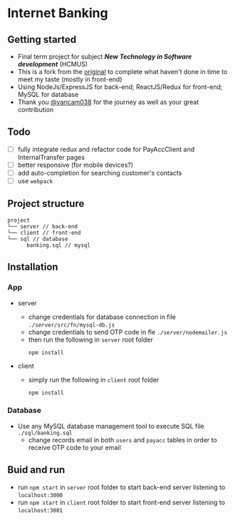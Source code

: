 # Internet Banking

## Getting started

- Final term project for subject **_New Technology in Software development_** (HCMUS)
- This is a fork from the [original](https://github.com/vancam038/CNM-DACK-InternetBanking-038-051-100) to complete what haven't done in time to meet my taste (mostly in front-end)
- Using NodeJs/ExpressJS for back-end; ReactJS/Redux for front-end; MySQL for database
- Thank you [@vancam038](https://github.com/vancam038) for the journey as well as your great contribution

## Todo

- [ ] fully integrate redux and refactor code for PayAccClient and InternalTransfer pages
- [ ] better responsive (for mobile devices?)
- [ ] add auto-completion for searching customer's contacts
- [ ] use `webpack`

## Project structure

```
project
└── server // back-end
└── client // front-end
└── sql // database
      banking.sql // mysql
```

## Installation

### App

- server

  - change credentials for database connection in file `./server/src/fn/mysql-db.js`
  - change credentials to send OTP code in fle `./server/nodemailer.js`
  - then run the following in `server` root folder
    ```
    npm install
    ```

- client
  - simply run the following in `client` root folder
    ```
    npm install
    ```

### Database

- Use any MySQL database management tool to execute SQL file `./sql/banking.sql`
  - change records email in both `users` and `payacc` tables in order to receive OTP code to your email

## Buid and run

- run `npm start` in `server` root folder to start back-end server listening to `localhost:3000`
- run `npm start` in `client` root folder to start front-end server listening to `localhost:3001`
